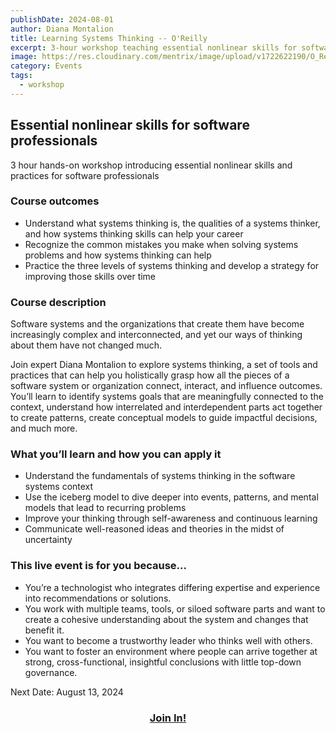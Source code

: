 ```yaml
---
publishDate: 2024-08-01
author: Diana Montalion
title: Learning Systems Thinking -- O'Reilly
excerpt: 3-hour workshop teaching essential nonlinear skills for software professionals.
image: https://res.cloudinary.com/mentrix/image/upload/v1722622190/O_Reilly_DM_1_dghett.png
category: Events
tags:
  - workshop
---
```

## Essential nonlinear skills for software professionals
3 hour hands-on workshop introducing essential nonlinear skills and practices for software professionals

### Course outcomes
- Understand what systems thinking is, the qualities of a systems thinker, and how systems thinking skills can help your career
- Recognize the common mistakes you make when solving systems problems and how systems thinking can help
- Practice the three levels of systems thinking and develop a strategy for improving those skills over time

### Course description
Software systems and the organizations that create them have become increasingly complex and interconnected, and yet our ways of thinking about them have not changed much.

Join expert Diana Montalion to explore systems thinking, a set of tools and practices that can help you holistically grasp how all the pieces of a software system or organization connect, interact, and influence outcomes. You’ll learn to identify systems goals that are meaningfully connected to the context, understand how interrelated and interdependent parts act together to create patterns, create conceptual models to guide impactful decisions, and much more.

### What you’ll learn and how you can apply it

- Understand the fundamentals of systems thinking in the software systems context
- Use the iceberg model to dive deeper into events, patterns, and mental models that lead to recurring problems
- Improve your thinking through self-awareness and continuous learning
- Communicate well-reasoned ideas and theories in the midst of uncertainty

### This live event is for you because…

- You’re a technologist who integrates differing expertise and experience into recommendations or solutions.
- You work with multiple teams, tools, or siloed software parts and want to create a cohesive understanding about the system and changes that benefit it.
- You want to become a trustworthy leader who thinks well with others.
- You want to foster an environment where people can arrive together at strong, cross-functional, insightful conclusions with little top-down governance.

Next Date: August 13, 2024

<h3 style="text-align: center;"><a href="https://learning.oreilly.com/live-events/learning-systems-thinking/0636920098658/">Join In!</a></h3>
